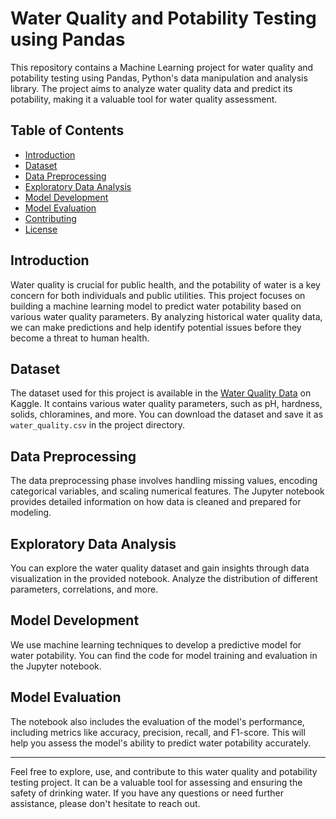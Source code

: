 # Water Quality and Potability Testing using Pandas

This repository contains a Machine Learning project for water quality and potability testing using Pandas, Python's data manipulation and analysis library. The project aims to analyze water quality data and predict its potability, making it a valuable tool for water quality assessment.

## Table of Contents

- [Introduction](#introduction)
- [Dataset](#dataset)
- [Data Preprocessing](#data-preprocessing)
- [Exploratory Data Analysis](#exploratory-data-analysis)
- [Model Development](#model-development)
- [Model Evaluation](#model-evaluation)
- [Contributing](#contributing)
- [License](#license)

## Introduction

Water quality is crucial for public health, and the potability of water is a key concern for both individuals and public utilities. This project focuses on building a machine learning model to predict water potability based on various water quality parameters. By analyzing historical water quality data, we can make predictions and help identify potential issues before they become a threat to human health.

## Dataset

The dataset used for this project is available in the [Water Quality Data](https://www.kaggle.com/adityakadiwal/water-potability) on Kaggle. It contains various water quality parameters, such as pH, hardness, solids, chloramines, and more. You can download the dataset and save it as `water_quality.csv` in the project directory.

## Data Preprocessing

The data preprocessing phase involves handling missing values, encoding categorical variables, and scaling numerical features. The Jupyter notebook provides detailed information on how data is cleaned and prepared for modeling.

## Exploratory Data Analysis

You can explore the water quality dataset and gain insights through data visualization in the provided notebook. Analyze the distribution of different parameters, correlations, and more.

## Model Development

We use machine learning techniques to develop a predictive model for water potability. You can find the code for model training and evaluation in the Jupyter notebook.

## Model Evaluation

The notebook also includes the evaluation of the model's performance, including metrics like accuracy, precision, recall, and F1-score. This will help you assess the model's ability to predict water potability accurately.

---

Feel free to explore, use, and contribute to this water quality and potability testing project. It can be a valuable tool for assessing and ensuring the safety of drinking water. If you have any questions or need further assistance, please don't hesitate to reach out.
